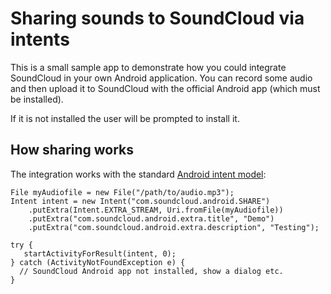 # Sharing sounds to SoundCloud via intents

This is a small sample app to demonstrate how you could integrate SoundCloud in your
own Android application. You can record some audio and then upload it to
SoundCloud with the official Android app (which must be installed).

If it is not installed the user will be prompted to install it.

## How sharing works

The integration works with the standard [Android intent model][]:


    File myAudiofile = new File("/path/to/audio.mp3");
    Intent intent = new Intent("com.soundcloud.android.SHARE")
        .putExtra(Intent.EXTRA_STREAM, Uri.fromFile(myAudiofile))
        .putExtra("com.soundcloud.android.extra.title", "Demo")
        .putExtra("com.soundcloud.android.extra.description", "Testing");

    try {
       startActivityForResult(intent, 0);
    } catch (ActivityNotFoundException e) {
      // SoundCloud Android app not installed, show a dialog etc.
    }



[Android intent model]: http://developer.android.com/reference/android/content/Intent.html
